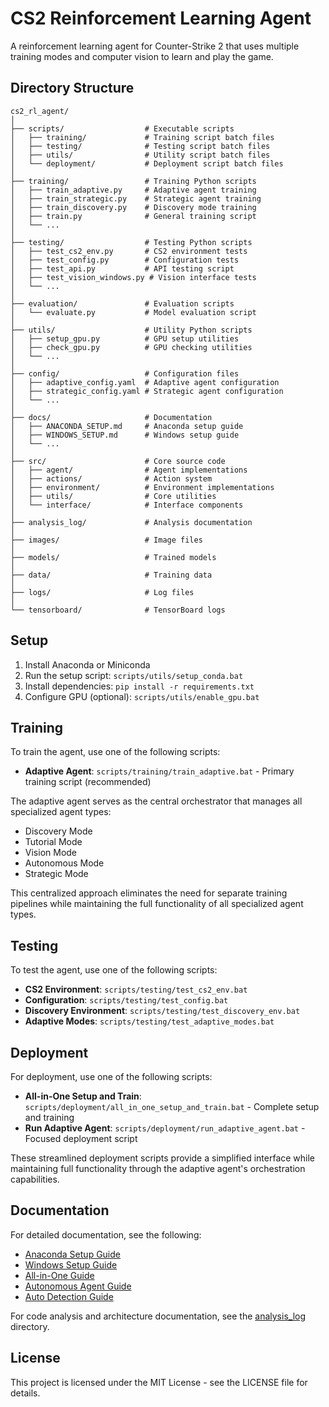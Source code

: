# CS2 Reinforcement Learning Agent

A reinforcement learning agent for Counter-Strike 2 that uses multiple training modes and computer vision to learn and play the game.

## Directory Structure

```
cs2_rl_agent/
│
├── scripts/                  # Executable scripts
│   ├── training/             # Training script batch files
│   ├── testing/              # Testing script batch files  
│   ├── utils/                # Utility script batch files
│   └── deployment/           # Deployment script batch files
│
├── training/                 # Training Python scripts
│   ├── train_adaptive.py     # Adaptive agent training
│   ├── train_strategic.py    # Strategic agent training
│   ├── train_discovery.py    # Discovery mode training
│   ├── train.py              # General training script
│   └── ...
│
├── testing/                  # Testing Python scripts
│   ├── test_cs2_env.py       # CS2 environment tests
│   ├── test_config.py        # Configuration tests
│   ├── test_api.py           # API testing script
│   ├── test_vision_windows.py # Vision interface tests
│   └── ...
│
├── evaluation/               # Evaluation scripts
│   └── evaluate.py           # Model evaluation script
│
├── utils/                    # Utility Python scripts
│   ├── setup_gpu.py          # GPU setup utilities
│   ├── check_gpu.py          # GPU checking utilities
│   └── ...
│
├── config/                   # Configuration files
│   ├── adaptive_config.yaml  # Adaptive agent configuration
│   ├── strategic_config.yaml # Strategic agent configuration
│   └── ...
│
├── docs/                     # Documentation
│   ├── ANACONDA_SETUP.md     # Anaconda setup guide
│   ├── WINDOWS_SETUP.md      # Windows setup guide
│   └── ...
│
├── src/                      # Core source code
│   ├── agent/                # Agent implementations
│   ├── actions/              # Action system
│   ├── environment/          # Environment implementations
│   ├── utils/                # Core utilities
│   └── interface/            # Interface components
│
├── analysis_log/             # Analysis documentation
│
├── images/                   # Image files
│
├── models/                   # Trained models
│
├── data/                     # Training data
│
├── logs/                     # Log files
│
└── tensorboard/              # TensorBoard logs
```
## Setup

1. Install Anaconda or Miniconda
2. Run the setup script: `scripts/utils/setup_conda.bat`
3. Install dependencies: `pip install -r requirements.txt`
4. Configure GPU (optional): `scripts/utils/enable_gpu.bat`

## Training

To train the agent, use one of the following scripts:

- **Adaptive Agent**: `scripts/training/train_adaptive.bat` - Primary training script (recommended)

The adaptive agent serves as the central orchestrator that manages all specialized agent types:
- Discovery Mode
- Tutorial Mode
- Vision Mode
- Autonomous Mode
- Strategic Mode

This centralized approach eliminates the need for separate training pipelines while maintaining the full functionality of all specialized agent types.

## Testing

To test the agent, use one of the following scripts:

- **CS2 Environment**: `scripts/testing/test_cs2_env.bat`
- **Configuration**: `scripts/testing/test_config.bat`
- **Discovery Environment**: `scripts/testing/test_discovery_env.bat`
- **Adaptive Modes**: `scripts/testing/test_adaptive_modes.bat`

## Deployment

For deployment, use one of the following scripts:

- **All-in-One Setup and Train**: `scripts/deployment/all_in_one_setup_and_train.bat` - Complete setup and training
- **Run Adaptive Agent**: `scripts/deployment/run_adaptive_agent.bat` - Focused deployment script

These streamlined deployment scripts provide a simplified interface while maintaining full functionality through the adaptive agent's orchestration capabilities.

## Documentation

For detailed documentation, see the following:

- [Anaconda Setup Guide](docs/ANACONDA_SETUP.md)
- [Windows Setup Guide](docs/WINDOWS_SETUP.md)
- [All-in-One Guide](docs/ALL_IN_ONE_GUIDE.md)
- [Autonomous Agent Guide](docs/AUTONOMOUS_AGENT.md)
- [Auto Detection Guide](docs/AUTO_DETECTION.md)

For code analysis and architecture documentation, see the [analysis_log](analysis_log/main.md) directory.

## License

This project is licensed under the MIT License - see the LICENSE file for details. 
